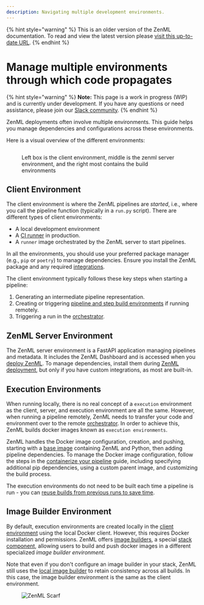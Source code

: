 ```yaml
---
description: Navigating multiple development environments.
---
```


{% hint style="warning" %}
This is an older version of the ZenML documentation. To read and view the latest version please [visit this up-to-date URL](https://docs.zenml.io).
{% endhint %}


# Manage multiple environments through which code propagates

{% hint style="warning" %}
**Note:** This page is a work in progress (WIP) and is currently under development. If you have any questions or need
assistance, please join our [Slack community](https://zenml.io/slack).
{% endhint %}

ZenML deployments often involve multiple environments. This guide helps you manage dependencies and configurations across these environments.

Here is a visual overview of the different environments:

<figure><img src="../../.gitbook/assets/SystemArchitecture.png" alt=""><figcaption><p>Left box is the client environment, middle is the zenml server environment, and the right most contains the build environments</p></figcaption></figure>

## Client Environment

The client environment is where the ZenML pipelines are *started*, i.e., where you call the pipeline function (typically in a `run.py` script). There are different types of client environments:

- A local development environment
- A [CI runner](../../platform-guide/set-up-your-mlops-platform/productionalize-with-ci-cd-ct.md) in production. 
- A `runner` image orchestrated by the ZenML server to start pipelines.

In all the environments, you should use your preferred package manager (e.g., `pip` or `poetry`) to manage dependencies. Ensure you install the ZenML package and any required [integrations](../component-guide/component-guide.md).

The client environment typically follows these key steps when starting a pipeline:

1. Generating an intermediate pipeline representation.
2. Creating or triggering [pipeline and step build environments](manage-environments.md#image-builder-environment) if running
   remotely.
3. Triggering a run in the [orchestrator](../component-guide/orchestrators/orchestrators.md).

## ZenML Server Environment

The ZenML server environment is a FastAPI application managing pipelines and metadata. It includes the ZenML Dashboard
and is accessed when you [deploy ZenML](../../platform-guide/set-up-your-mlops-platform/deploy-zenml/deploy-zenml.md).
To manage dependencies, install them
during [ZenML deployment](../../platform-guide/set-up-your-mlops-platform/deploy-zenml/deploy-zenml.md), but only if you
have custom integrations, as most are built-in.

## Execution Environments

When running locally, there is no real concept of a `execution` environment as the client, server, and execution environment are
all the same. However, when running a pipeline remotely, ZenML needs to transfer your code and
environment over to the remote [orchestrator](../component-guide/orchestrators/orchestrators.md). In order to achieve this, ZenML builds docker images known
as `execution environments`.

ZenML handles the Docker image configuration, creation, and pushing, starting with a [base image](https://hub.docker.com/r/zenmldocker/zenml) containing ZenML and Python,
then adding pipeline dependencies. To manage the Docker image configuration, follow the steps in
the [containerize your pipeline](containerize-your-pipeline.md) guide, including specifying additional pip dependencies,
using a custom parent image, and customizing the build process.

The execution environments do not need to be built each time a pipeline is run - you
can [reuse builds from previous runs to save time](containerize-your-pipeline.md#reuse-docker-image-builds-from-previous-runs).

## Image Builder Environment

By default, execution environments are created locally in the [client environment](#client-environment) using the local
Docker client. However, this requires Docker installation and permissions. ZenML
offers [image builders](../component-guide/image-builders/image-builders.md), a
special [stack component](../starter-guide/understand-stacks.md), allowing users to build and push docker images in a different specialized *image builder environment*.

Note that even if you don't configure an image builder in your stack, ZenML still uses
the [local image builder](../component-guide/image-builders/local.md) to retain consistency across all builds. In this case, the image builder environment is the same as the client environment.

<!-- For scarf -->
<figure><img alt="ZenML Scarf" referrerpolicy="no-referrer-when-downgrade" src="https://static.scarf.sh/a.png?x-pxid=f0b4f458-0a54-4fcd-aa95-d5ee424815bc" /></figure>
